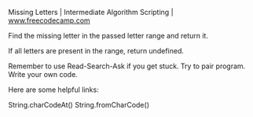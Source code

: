 Missing Letters | Intermediate Algorithm Scripting | www.freecodecamp.com

Find the missing letter in the passed letter range and return it.

If all letters are present in the range, return undefined.

Remember to use Read-Search-Ask if you get stuck. Try to pair program. Write your own code.

Here are some helpful links:

String.charCodeAt()
String.fromCharCode()
